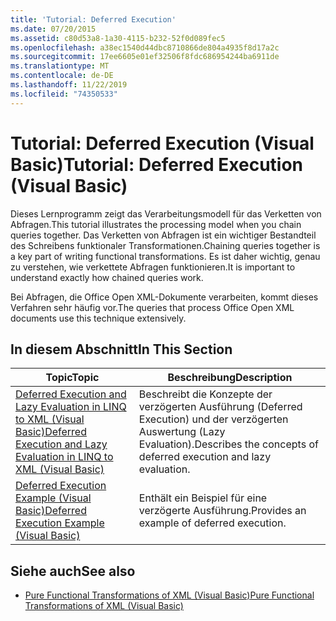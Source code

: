 ```yaml
---
title: 'Tutorial: Deferred Execution'
ms.date: 07/20/2015
ms.assetid: c80d53a8-1a30-4115-b232-52f0d089fec5
ms.openlocfilehash: a38ec1540d44dbc8710866de804a4935f8d17a2c
ms.sourcegitcommit: 17ee6605e01ef32506f8fdc686954244ba6911de
ms.translationtype: MT
ms.contentlocale: de-DE
ms.lasthandoff: 11/22/2019
ms.locfileid: "74350533"
---
```

# <a name="tutorial-deferred-execution-visual-basic"></a><span data-ttu-id="5d529-102">Tutorial: Deferred Execution (Visual Basic)</span><span class="sxs-lookup"><span data-stu-id="5d529-102">Tutorial: Deferred Execution (Visual Basic)</span></span>
<span data-ttu-id="5d529-103">Dieses Lernprogramm zeigt das Verarbeitungsmodell für das Verketten von Abfragen.</span><span class="sxs-lookup"><span data-stu-id="5d529-103">This tutorial illustrates the processing model when you chain queries together.</span></span> <span data-ttu-id="5d529-104">Das Verketten von Abfragen ist ein wichtiger Bestandteil des Schreibens funktionaler Transformationen.</span><span class="sxs-lookup"><span data-stu-id="5d529-104">Chaining queries together is a key part of writing functional transformations.</span></span> <span data-ttu-id="5d529-105">Es ist daher wichtig, genau zu verstehen, wie verkettete Abfragen funktionieren.</span><span class="sxs-lookup"><span data-stu-id="5d529-105">It is important to understand exactly how chained queries work.</span></span>  
  
 <span data-ttu-id="5d529-106">Bei Abfragen, die Office Open XML-Dokumente verarbeiten, kommt dieses Verfahren sehr häufig vor.</span><span class="sxs-lookup"><span data-stu-id="5d529-106">The queries that process Office Open XML documents use this technique extensively.</span></span>  
  
## <a name="in-this-section"></a><span data-ttu-id="5d529-107">In diesem Abschnitt</span><span class="sxs-lookup"><span data-stu-id="5d529-107">In This Section</span></span>  
  
|<span data-ttu-id="5d529-108">Topic</span><span class="sxs-lookup"><span data-stu-id="5d529-108">Topic</span></span>|<span data-ttu-id="5d529-109">Beschreibung</span><span class="sxs-lookup"><span data-stu-id="5d529-109">Description</span></span>|  
|-----------|-----------------|  
|[<span data-ttu-id="5d529-110">Deferred Execution and Lazy Evaluation in LINQ to XML (Visual Basic)</span><span class="sxs-lookup"><span data-stu-id="5d529-110">Deferred Execution and Lazy Evaluation in LINQ to XML (Visual Basic)</span></span>](../../../../visual-basic/programming-guide/concepts/linq/deferred-execution-and-lazy-evaluation-in-linq-to-xml.md)|<span data-ttu-id="5d529-111">Beschreibt die Konzepte der verzögerten Ausführung (Deferred Execution) und der verzögerten Auswertung (Lazy Evaluation).</span><span class="sxs-lookup"><span data-stu-id="5d529-111">Describes the concepts of deferred execution and lazy evaluation.</span></span>|  
|[<span data-ttu-id="5d529-112">Deferred Execution Example (Visual Basic)</span><span class="sxs-lookup"><span data-stu-id="5d529-112">Deferred Execution Example (Visual Basic)</span></span>](../../../../visual-basic/programming-guide/concepts/linq/deferred-execution-example.md)|<span data-ttu-id="5d529-113">Enthält ein Beispiel für eine verzögerte Ausführung.</span><span class="sxs-lookup"><span data-stu-id="5d529-113">Provides an example of deferred execution.</span></span>|  
  
## <a name="see-also"></a><span data-ttu-id="5d529-114">Siehe auch</span><span class="sxs-lookup"><span data-stu-id="5d529-114">See also</span></span>

- [<span data-ttu-id="5d529-115">Pure Functional Transformations of XML (Visual Basic)</span><span class="sxs-lookup"><span data-stu-id="5d529-115">Pure Functional Transformations of XML (Visual Basic)</span></span>](../../../../visual-basic/programming-guide/concepts/linq/pure-functional-transformations-of-xml.md)
